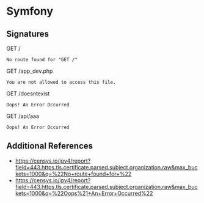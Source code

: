 # Symfony

## Signatures

GET /

```
No route found for "GET /"
```

GET /app_dev.php

```
You are not allowed to access this file.
```

GET /doesntexist

```
Oops! An Error Occurred
``` 

GET /api/aaa

```
Oops! An Error Occurred
```

## Additional References

- https://censys.io/ipv4/report?field=443.https.tls.certificate.parsed.subject.organization.raw&max_buckets=1000&q=%22No+route+found+for+%22
- https://censys.io/ipv4/report?field=443.https.tls.certificate.parsed.subject.organization.raw&max_buckets=1000&q=%22Oops%21+An+Error+Occurred%22